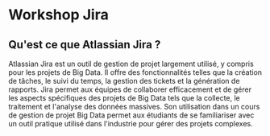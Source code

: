 # Workshop Jira

## Qu'est ce que Atlassian Jira ?
Atlassian Jira est un outil de gestion de projet largement utilisé, y compris pour les projets de Big Data. Il offre des fonctionnalités telles que la création de tâches, le suivi du temps, la gestion des tickets et la génération de rapports. Jira permet aux équipes de collaborer efficacement et de gérer les aspects spécifiques des projets de Big Data tels que la collecte, le traitement et l'analyse des données massives. Son utilisation dans un cours de gestion de projet Big Data permet aux étudiants de se familiariser avec un outil pratique utilisé dans l'industrie pour gérer des projets complexes.